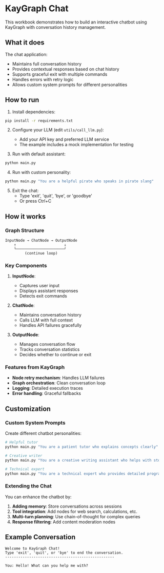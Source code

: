 # KayGraph Chat

This workbook demonstrates how to build an interactive chatbot using KayGraph with conversation history management.

## What it does

The chat application:
- Maintains full conversation history
- Provides contextual responses based on chat history
- Supports graceful exit with multiple commands
- Handles errors with retry logic
- Allows custom system prompts for different personalities

## How to run

1. Install dependencies:
```bash
pip install -r requirements.txt
```

2. Configure your LLM (edit `utils/call_llm.py`):
   - Add your API key and preferred LLM service
   - The example includes a mock implementation for testing

3. Run with default assistant:
```bash
python main.py
```

4. Run with custom personality:
```bash
python main.py "You are a helpful pirate who speaks in pirate slang"
```

5. Exit the chat:
   - Type 'exit', 'quit', 'bye', or 'goodbye'
   - Or press Ctrl+C

## How it works

### Graph Structure
```
InputNode → ChatNode → OutputNode
    ↑                      ↓
    └──────────────────────┘
         (continue loop)
```

### Key Components

1. **InputNode**: 
   - Captures user input
   - Displays assistant responses
   - Detects exit commands

2. **ChatNode**: 
   - Maintains conversation history
   - Calls LLM with full context
   - Handles API failures gracefully

3. **OutputNode**: 
   - Manages conversation flow
   - Tracks conversation statistics
   - Decides whether to continue or exit

### Features from KayGraph

- **Node retry mechanism**: Handles LLM failures
- **Graph orchestration**: Clean conversation loop
- **Logging**: Detailed execution traces
- **Error handling**: Graceful fallbacks

## Customization

### Custom System Prompts

Create different chatbot personalities:

```bash
# Helpful tutor
python main.py "You are a patient tutor who explains concepts clearly"

# Creative writer
python main.py "You are a creative writing assistant who helps with storytelling"

# Technical expert
python main.py "You are a technical expert who provides detailed programming help"
```

### Extending the Chat

You can enhance the chatbot by:

1. **Adding memory**: Store conversations across sessions
2. **Tool integration**: Add nodes for web search, calculations, etc.
3. **Multi-turn planning**: Use chain-of-thought for complex queries
4. **Response filtering**: Add content moderation nodes

## Example Conversation

```
Welcome to KayGraph Chat!
Type 'exit', 'quit', or 'bye' to end the conversation.
--------------------------------------------------

You: Hello! What can you help me with?